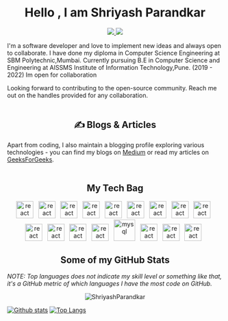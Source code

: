 ## <h1 align=center>Hello , I am Shriyash Parandkar</h1>



<p align='center'>
  <a href='mailto:shriyashparandkarofficial@gmail.com' target="_blank">
      <img src='https://img.shields.io/badge/-shriyashparandkarofficial@gmail.com-c14438?style=flat&logo=Gmail&logoColor=white&link=mailto:shriyashparandkarofficial@gmail.com'>
  </a>
  <a href='https://www.linkedin.com/in/shriyashparandkar/' target="_blank">
      <img src='https://img.shields.io/badge/-ShriyashParandkar-0072b1?style=flat&logo=Linkedin&logoColor=white&link=https://www.linkedin.com/in/shriyashparandkar/'>
  </a>
  
  
<!-- [![Gmail Badge](https://img.shields.io/badge/-dave.soham2000@gmail.com-c14438?style=flat&logo=Gmail&logoColor=white&link=mailto:dave.soham2000@gmail.com)](mailto:dave.soham2000@gmail.com) 
[![Linkedin Badge](https://img.shields.io/badge/-sohamdave08-0072b1?style=flat&logo=Linkedin&logoColor=white&link=https://www.linkedin.com/in/sohamdave08/)](https://www.linkedin.com/in/sohamdave08/) [![Portfolio Badge](https://img.shields.io/badge/portfolio-web-blue?style=flat&link=https://sohamdave.netlify.app//)](https://soham-dave08.web.app/)  -->
</p>

<p align='left'> 
I'm a software developer and love to implement new ideas and always open to collaborate. I have done my diploma in Computer Science Engineering at SBM Polytechnic,Mumbai. Currently pursuing B.E in Computer Science and Engineering at AISSMS Institute of Information Technology,Pune. (2019 - 2022)
Im open for collaboration 

Looking forward to contributing to the open-source community. Reach me out on the handles provided for any collaboration.  
<br>
</p>

<h2 align='center'> &#x270d; Blogs & Articles </h2> 
<p align='left'> 
Apart from coding, I also maintain a blogging profile exploring various technologies - you can find my blogs on <a href="https://medium.com/@SohamDave08" target="_blank">Medium</a> or read my articles on <a href="https://auth.geeksforgeeks.org/user/sohamdave/articles" target="_blank">GeeksForGeeks</a>.
<br> <br>
</p>


<h2 align='center'> My Tech Bag </h2>
<p align='center'>
<img src="https://seeklogo.com/images/C/c-logo-43CE78FF9C-seeklogo.com.png" alt="react" width="40" height="40"/> &nbsp;
<img src="https://www.vectorlogo.zone/logos/w3_html5/w3_html5-icon.svg" alt="react" width="40" height="40"/> &nbsp;
<img src="https://firebasestorage.googleapis.com/v0/b/soham-dave08.appspot.com/o/Logo%2FCSS%20logo%20Soham.png?alt=media&token=f585e144-c8a3-401d-8172-7be92123dd31" alt="react" width="40" height="40"/> &nbsp;
<img src="https://seeklogo.com/images/J/javascript-js-logo-2949701702-seeklogo.com.png" alt="react" width="40" height="40"/> &nbsp;
<img src="https://www.vectorlogo.zone/logos/getbootstrap/getbootstrap-icon.svg" alt="react" width="40" height="40"/> &nbsp;
<img src="https://www.vectorlogo.zone/logos/vuejs/vuejs-icon.svg" alt="react" width="40" height="40"/> &nbsp;
  <img src="https://www.vectorlogo.zone/logos/reactjs/reactjs-icon.svg" alt="react" width="40" height="40"/> &nbsp;
<img src="https://www.vectorlogo.zone/logos/nodejs/nodejs-icon.svg" alt="react" width="40" height="40"/> &nbsp;
<img src="https://firebasestorage.googleapis.com/v0/b/soham-dave08.appspot.com/o/Logo%2Fexpressjs.svg?alt=media&token=efd0ead3-8ca1-4616-a249-b0950728376b" alt="react" width="40" height="40"/> &nbsp;
<img src="https://www.vectorlogo.zone/logos/mongodb/mongodb-icon.svg" alt="react" width="40" height="40"/> &nbsp;
<img src="https://www.vectorlogo.zone/logos/mysql/mysql-icon.svg" alt="react" width="40" height="40"/> &nbsp;
<img src="https://www.vectorlogo.zone/logos/redis/redis-icon.svg" alt="react" width="40" height="40"/> &nbsp;
<img src="https://www.vectorlogo.zone/logos/firebase/firebase-icon.svg" alt="react" width="40" height="40"/> &nbsp;
<img src='https://www.vectorlogo.zone/logos/mysql/mysql-horizontal.svg' height=50 width=50 alt='mysql' /> &nbsp;
<img src="https://www.vectorlogo.zone/logos/git-scm/git-scm-icon.svg" alt="react" width="40" height="40"/> &nbsp;
<img src="https://www.vectorlogo.zone/logos/github/github-icon.svg" alt="react" width="40" height="40"/> &nbsp;
<img src="https://seeklogo.com/images/V/visual-studio-code-logo-284BC24C39-seeklogo.com.png" alt="react" width="40" height="40"/> &nbsp;
<br>
</p>


<h2 align='center'>Some of my GitHub Stats</h2>

*NOTE: Top languages does not indicate my skill level or something like that, it's a GitHub metric of which languages I have the most code on GitHub.*

<p align=center> <img src=https://komarev.com/ghpvc/?username=ganeshparandkar alt=ShriyashParandkar /> </p>

[![Github stats](https://github-readme-stats.vercel.app/api?username=ganeshparandkar&show_icons=true&include_all_commits=true&theme=dark)](https://github.com/SohamDave08/github-readme-stats)
[![Top Langs](https://github-readme-stats.vercel.app/api/top-langs/?username=ganeshparandkar&layout=compact&theme=dark&hide=dart,MakeFile&langs_count=8)](https://github.com/SohamDave08/github-readme-stats)






<!-- sadlkfkjal;skdjflasdjl;fajsldfjalk;sjdf;lkasjdfkajskddfjasf -->
<!-- 
### Hey there, I'm Shriyash Parandkar 👋

## I'm a Full-Stack Web developer | Python Developer | Flutter Developer !!

- 🔭 I’m currently working on Full-Stack Web Development (MERN)...
- 🌱 I’m have a good experience in Python, Javascript, ReactJs, Django framework, etc...
- 📫 How to reach me: 🤪Added links below Go check those out!!
- ⚡ Fun fact: I do play Piano, And I'm a memer too! 🤣😂



### Connect with me:

[<img align="left" alt="codeSTACKr | LinkedIn" width="22px" src="https://cdn.jsdelivr.net/npm/simple-icons@v3/icons/linkedin.svg" />][linkedin]
[<img align="left" alt="codeSTACKr | Instagram" width="22px" src="https://cdn.jsdelivr.net/npm/simple-icons@v3/icons/instagram.svg" />][instagram]


<br />

### Languages and Tools that I prefer:

[<img align="left" alt="Visual Studio Code" width="26px" src="https://raw.githubusercontent.com/github/explore/80688e429a7d4ef2fca1e82350fe8e3517d3494d/topics/visual-studio-code/visual-studio-code.png" />][vscode]
[<img align="left" alt="HTML5" width="26px" src="https://raw.githubusercontent.com/github/explore/80688e429a7d4ef2fca1e82350fe8e3517d3494d/topics/html/html.png" />][html]
[<img align="left" alt="CSS3" width="26px" src="https://raw.githubusercontent.com/github/explore/80688e429a7d4ef2fca1e82350fe8e3517d3494d/topics/css/css.png" />][css3]
[<img align="left" alt="JavaScript" width="26px" src="https://raw.githubusercontent.com/github/explore/80688e429a7d4ef2fca1e82350fe8e3517d3494d/topics/javascript/javascript.png" />][js]
[<img align="left" alt="React" width="26px" src="https://raw.githubusercontent.com/github/explore/80688e429a7d4ef2fca1e82350fe8e3517d3494d/topics/react/react.png" />][react]
[<img align="left" alt="Node.js" width="26px" src="https://raw.githubusercontent.com/github/explore/80688e429a7d4ef2fca1e82350fe8e3517d3494d/topics/nodejs/nodejs.png" />][node]
[<img align="left" alt="Python" width="26px" src="https://upload.wikimedia.org/wikipedia/commons/c/c3/Python-logo-notext.svg" />][python]
[<img align="left" alt="Python" width="26px" src="https://www.opengis.ch/wp-content/uploads/2020/04/django-python-logo-e1588009010920.png" />][django]
[<img align="left" alt="Python" width="26px" src="https://miro.medium.com/max/800/1*Q5EUk28Xc3iCDoMSkrd1_w.png" />][flask]
[<img align="left" alt="Git" width="26px" src="https://raw.githubusercontent.com/github/explore/80688e429a7d4ef2fca1e82350fe8e3517d3494d/topics/git/git.png" />][git]
[<img align="left" alt="GitHub" width="26px" src="https://raw.githubusercontent.com/github/explore/78df643247d429f6cc873026c0622819ad797942/topics/github/github.png" />][git]

<br />
<br />



[instagram]: https://www.instagram.com/shriyash_parandkar/
[linkedin]: https://www.linkedin.com/in/shriyash-parandkar-492b411a4/
[vscode]:https://code.visualstudio.com/
[git]:https://github.com/ganeshparandkar
[node]:https://nodejs.org/en/
[react]:https://reactjs.org/
[js]:https://developer.mozilla.org/en-US/docs/Web/javascript
[css3]:https://developer.mozilla.org/en-US/docs/Archive/CSS3
[html]:https://developer.mozilla.org/en-US/docs/Web/HTML
[python]:https://www.python.org
[django]:https://www.djangoproject.com/
[flask]:https://flask.palletsprojects.com/en/1.1.x/


 -->
